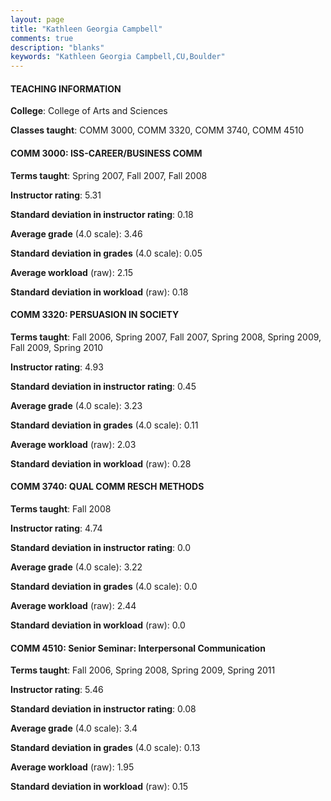 ```yaml
---
layout: page
title: "Kathleen Georgia Campbell" 
comments: true
description: "blanks"
keywords: "Kathleen Georgia Campbell,CU,Boulder"
---
```

<head>
<script src="https://ajax.googleapis.com/ajax/libs/jquery/2.1.3/jquery.min.js"></script>
<script src="https://dl.dropboxusercontent.com/s/pc42nxpaw1ea4o9/highcharts.js?dl=0"></script>
<!-- <script src="../assets/js/highcharts.js"></script> -->
<style type="text/css">@font-face {
	font-family: "Bebas Neue";
	src: url(https://www.filehosting.org/file/details/544349/BebasNeue Regular.otf) format("opentype");
	}
	h1.Bebas { 
		font-family: "Bebas Neue", Verdana, Tahoma;
	}
</style>
</head>
	   
#### TEACHING INFORMATION

**College**: College of Arts and Sciences

**Classes taught**: COMM 3000, COMM 3320, COMM 3740, COMM 4510

#### COMM 3000: ISS-CAREER/BUSINESS COMM

**Terms taught**: Spring 2007, Fall 2007, Fall 2008

**Instructor rating**: 5.31

**Standard deviation in instructor rating**: 0.18

**Average grade** (4.0 scale): 3.46

**Standard deviation in grades** (4.0 scale): 0.05

**Average workload** (raw): 2.15

**Standard deviation in workload** (raw): 0.18

#### COMM 3320: PERSUASION IN SOCIETY

**Terms taught**: Fall 2006, Spring 2007, Fall 2007, Spring 2008, Spring 2009, Fall 2009, Spring 2010

**Instructor rating**: 4.93

**Standard deviation in instructor rating**: 0.45

**Average grade** (4.0 scale): 3.23

**Standard deviation in grades** (4.0 scale): 0.11

**Average workload** (raw): 2.03

**Standard deviation in workload** (raw): 0.28

#### COMM 3740: QUAL COMM RESCH METHODS

**Terms taught**: Fall 2008

**Instructor rating**: 4.74

**Standard deviation in instructor rating**: 0.0

**Average grade** (4.0 scale): 3.22

**Standard deviation in grades** (4.0 scale): 0.0

**Average workload** (raw): 2.44

**Standard deviation in workload** (raw): 0.0

#### COMM 4510: Senior Seminar: Interpersonal Communication

**Terms taught**: Fall 2006, Spring 2008, Spring 2009, Spring 2011

**Instructor rating**: 5.46

**Standard deviation in instructor rating**: 0.08

**Average grade** (4.0 scale): 3.4

**Standard deviation in grades** (4.0 scale): 0.13

**Average workload** (raw): 1.95

**Standard deviation in workload** (raw): 0.15

